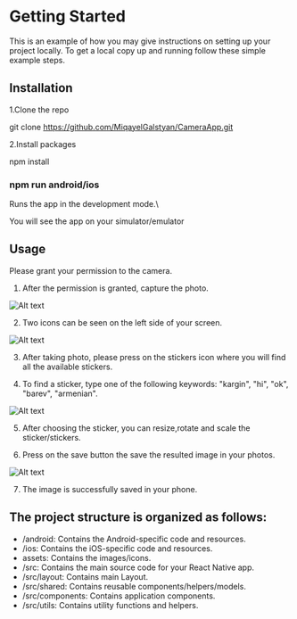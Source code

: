 # Getting Started 

This is an example of how you may give instructions on setting up your project locally. To get a local copy up and running follow these simple example steps.

## Installation

1.Clone the repo


git clone https://github.com/MiqayelGalstyan/CameraApp.git


2.Install packages


npm install


### npm run android/ios

Runs the app in the development mode.\

You will see the app on your simulator/emulator


## Usage

Please grant your permission to the camera.


1. After the permission is granted, capture the photo.

![Alt text](./assets/images/photo1.jpeg "Photo Image")

2. Two icons can be seen on the left side of your screen. 

![Alt text](./assets/images/photo2.jpeg "Stickers List Image")

3. After taking photo, please press on the stickers icon where you will find all the available stickers. 

4. To find a sticker, type one of the following keywords: "kargin", "hi", "ok", "barev", "armenian". 

![Alt text](./assets/images/photo3.jpeg "Search Stickers Image")

5. After choosing the sticker, you can resize,rotate and scale the sticker/stickers.

6. Press on the save button the save the resulted image in your photos.

![Alt text](./assets/images/photo4.jpeg "Sticker Resize,Rotate,Scale Image")

7. The image is successfully saved in your phone.

## The project structure is organized as follows:

- /android: Contains the Android-specific code and resources.
- /ios: Contains the iOS-specific code and resources.
- assets: Contains the images/icons.
- /src: Contains the main source code for your React Native app.
- /src/layout: Contains  main Layout.
- /src/shared: Contains reusable components/helpers/models.
- /src/components: Contains application components.
- /src/utils: Contains utility functions and helpers.